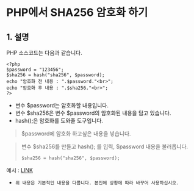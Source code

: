 # PHP에서 SHA256 암호화 하기
## 1. 설명
PHP 소스코드는 다음과 같습니다.
```
<?php
$password = "123456";
$sha256 = hash("sha256", $password);
echo "암호화 전 내용 : ".$password."<br>";
echo "암호화 후 내용 : ".$sha256."<br>";
?>
```
* 변수 $password는 암호화할 내용입니다.
* 변수 $sha256은 변수 $password의 암호화된 내용을 담고 있습니다.
* hash();은 암호화를 도와줄 도구입니다.

> $password에 암호화 하고싶은 내용을 넣습니다.

> 변수 $sha256를 만들고 hash(); 를 입력, $password 내용을 불러옵니다.
> ```
> $sha256 = hash("sha256", $password);
> ```

예시 : [LINK](https://esoftkorea.co.kr/github/php-sha256/)

* ```위 내용은 기본적인 내용을 다룹니다. 본인에 상황에 따라 바꾸어 사용하십시오.```
